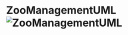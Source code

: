 # ZooManagementUML![ZooManagementUML](https://user-images.githubusercontent.com/128924810/232084985-225c65e6-c541-45c9-9192-20cd7815faf9.png)
